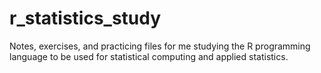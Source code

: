 # r_statistics_study
Notes, exercises, and practicing files for me studying the R programming language to be used for statistical computing and applied statistics.
